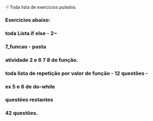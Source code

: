 -! Toda lista de exercicios pulados

### Exercicios abaixo:

### toda Lista if else - 2~


### 7_funcao - pasta
### atividade 2 e 6 7 8 de função.

### 
### toda lista de repetição por valor de função - 12 questões - 
### ex 5 e 6 de do-while
### 
### questões restantes

### 42 questões.